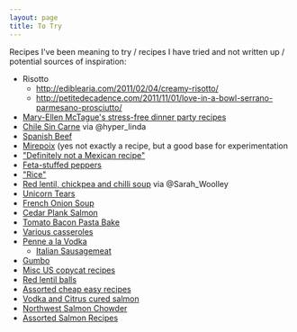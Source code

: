 ```yaml
---
layout: page
title: To Try
---
```


Recipes I've been meaning to try / recipes I have tried and not written up / potential sources of inspiration:

* Risotto
    * http://ediblearia.com/2011/02/04/creamy-risotto/
    * http://petitedecadence.com/2011/11/01/love-in-a-bowl-serrano-parmesano-prosciutto/
* [Mary-Ellen McTague's stress-free dinner party recipes](http://www.theguardian.com/lifeandstyle/2014/jun/13/easy-dinner-party-recipes-mary-ellen-mctague)
* [Chile Sin Carne](http://principiagastronomica.com/post/5) via @hyper_linda
* [Spanish Beef](http://www.goodtoknow.co.uk/recipes/531276/spanish-beef)
* [Mirepoix](https://en.wikipedia.org/wiki/Mirepoix_%28cuisine%29) (yes not exactly a recipe, but a good base for experimentation
* ["Definitely not a Mexican recipe"](http://www.drmaciver.com/2014/08/definitely-not-a-mexican-recipe/)
* [Feta-stuffed peppers](http://www.tasteofhome.com/recipes/feta-stuffed-peppers)
* ["Rice"](http://www.reddit.com/r/Frugal/comments/2dga1n/what_are_some_recipes_with_beans_and_rice/cjp9dlp)
* [Red lentil, chickpea and chilli soup](http://www.bbcgoodfood.com/recipes/333614/red-lentil-chickpea-and-chilli-soup) via @Sarah_Woolley
* [Unicorn Tears](https://medium.com/stuff-and-more-stuff/making-a-unicorn-tear-dc25dd9a1c79)
* [French Onion Soup](http://www.reddit.com/r/Cooking/comments/2ea7l9/french_onion_soup/)
* [Cedar Plank Salmon](http://www.foodnetwork.com/recipes/cedar-plank-salmon-recipe.html)
* [Tomato Bacon Pasta Bake](http://allrecipes.co.uk/recipe/32210/tomato-and-bacon-penne-pasta-bake.aspx)
* [Various casseroles](https://www.reddit.com/r/Cooking/comments/2gag05/whats_your_go_to_casserole_recipe/)
* [Penne a la Vodka](http://www.artofmanliness.com/2014/08/18/how-to-cook-with-booze-5-mouth-watering-alcohol-infused-recipes/)
    * [Italian Sausagemeat](http://allrecipes.co.uk/recipe/10991/homemade-spicy-italian-sausagemeat.aspx)
* [Gumbo](http://www.artofmanliness.com/2014/10/31/gumbo-yall-the-lowdown-on-making-this-louisana-classic/)
* [Misc US copycat recipes](https://www.reddit.com/r/Cooking/comments/2l9i9w/whats_your_favorite_copycat_recipe/)
* [Red lentil balls](https://www.reddit.com/r/Cooking/comments/2l626l/one_of_my_favorite_turkish_recipes_mercimek/)
* [Assorted cheap easy recipes](https://imgur.com/gallery/FDlR2)
* [Vodka and Citrus cured salmon](http://www.foodnetwork.com/recipes/emeril-lagasse/vodka-and-citrus-cured-salmon-recipe.html)
* [Northwest Salmon Chowder](http://www.tasteofhome.com/recipes/northwest-salmon-chowder)
* [Assorted Salmon Recipes](https://www.reddit.com/r/Cooking/comments/2m9aqv/r_cooking_i_have_happened_upon_about_10_pounds_of/)
